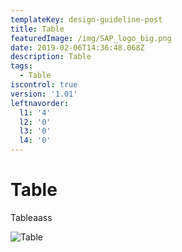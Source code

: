 ```yaml
---
templateKey: design-guideline-post
title: Table
featuredImage: /img/SAP_logo_big.png
date: 2019-02-06T14:36:48.068Z
description: Table
tags:
  - Table
iscontrol: true
version: '1.01'
leftnavorder:
  l1: '4'
  l2: '0'
  l3: '0'
  l4: '0'
---
```

# Table





Tableaass

![Table](/img/2017©jeongsooklee.jpg "Table")
